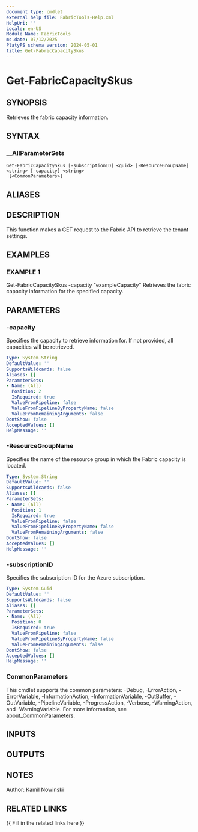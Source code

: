 ```yaml
---
document type: cmdlet
external help file: FabricTools-Help.xml
HelpUri: ''
Locale: en-US
Module Name: FabricTools
ms.date: 07/12/2025
PlatyPS schema version: 2024-05-01
title: Get-FabricCapacitySkus
---
```


# Get-FabricCapacitySkus

## SYNOPSIS

Retrieves the fabric capacity information.

## SYNTAX

### __AllParameterSets

```
Get-FabricCapacitySkus [-subscriptionID] <guid> [-ResourceGroupName] <string> [-capacity] <string>
 [<CommonParameters>]
```

## ALIASES

## DESCRIPTION

This function makes a GET request to the Fabric API to retrieve the tenant settings.

## EXAMPLES

### EXAMPLE 1

Get-FabricCapacitySkus -capacity "exampleCapacity"
Retrieves the fabric capacity information for the specified capacity.

## PARAMETERS

### -capacity

Specifies the capacity to retrieve information for.
If not provided, all capacities will be retrieved.

```yaml
Type: System.String
DefaultValue: ''
SupportsWildcards: false
Aliases: []
ParameterSets:
- Name: (All)
  Position: 2
  IsRequired: true
  ValueFromPipeline: false
  ValueFromPipelineByPropertyName: false
  ValueFromRemainingArguments: false
DontShow: false
AcceptedValues: []
HelpMessage: ''
```

### -ResourceGroupName

Specifies the name of the resource group in which the Fabric capacity is located.

```yaml
Type: System.String
DefaultValue: ''
SupportsWildcards: false
Aliases: []
ParameterSets:
- Name: (All)
  Position: 1
  IsRequired: true
  ValueFromPipeline: false
  ValueFromPipelineByPropertyName: false
  ValueFromRemainingArguments: false
DontShow: false
AcceptedValues: []
HelpMessage: ''
```

### -subscriptionID

Specifies the subscription ID for the Azure subscription.

```yaml
Type: System.Guid
DefaultValue: ''
SupportsWildcards: false
Aliases: []
ParameterSets:
- Name: (All)
  Position: 0
  IsRequired: true
  ValueFromPipeline: false
  ValueFromPipelineByPropertyName: false
  ValueFromRemainingArguments: false
DontShow: false
AcceptedValues: []
HelpMessage: ''
```

### CommonParameters

This cmdlet supports the common parameters: -Debug, -ErrorAction, -ErrorVariable,
-InformationAction, -InformationVariable, -OutBuffer, -OutVariable, -PipelineVariable,
-ProgressAction, -Verbose, -WarningAction, and -WarningVariable. For more information, see
[about_CommonParameters](https://go.microsoft.com/fwlink/?LinkID=113216).

## INPUTS

## OUTPUTS

## NOTES

Author: Kamil Nowinski

## RELATED LINKS

{{ Fill in the related links here }}

